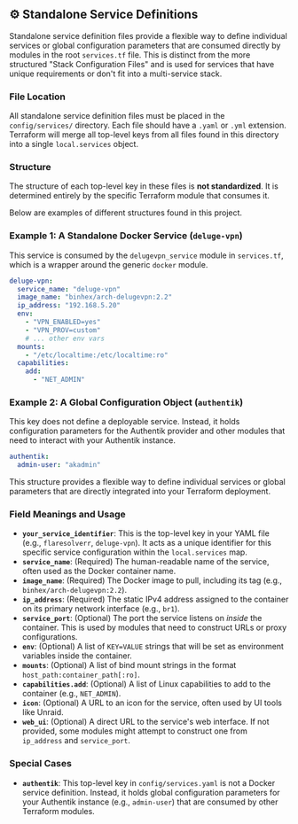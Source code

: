 ## ⚙️ Standalone Service Definitions

Standalone service definition files provide a flexible way to define individual services or global configuration parameters that are consumed directly by modules in the root `services.tf` file. This is distinct from the more structured "Stack Configuration Files" and is used for services that have unique requirements or don't fit into a multi-service stack.

### File Location

All standalone service definition files must be placed in the `config/services/` directory. Each file should have a `.yaml` or `.yml` extension. Terraform will merge all top-level keys from all files found in this directory into a single `local.services` object.


### Structure

The structure of each top-level key in these files is **not standardized**. It is determined entirely by the specific Terraform module that consumes it. 

Below are examples of different structures found in this project.

### Example 1: A Standalone Docker Service (`deluge-vpn`)

This service is consumed by the `delugevpn_service` module in `services.tf`, which is a wrapper around the generic `docker` module.

```yaml
deluge-vpn:
  service_name: "deluge-vpn"
  image_name: "binhex/arch-delugevpn:2.2"
  ip_address: "192.168.5.20"
  env:
    - "VPN_ENABLED=yes"
    - "VPN_PROV=custom"
    # ... other env vars
  mounts:
    - "/etc/localtime:/etc/localtime:ro"
  capabilities:
    add:
      - "NET_ADMIN"
```

### Example 2: A Global Configuration Object (`authentik`)

This key does not define a deployable service. Instead, it holds configuration parameters for the Authentik provider and other modules that need to interact with your Authentik instance.

```yaml
authentik:
  admin-user: "akadmin"
```

This structure provides a flexible way to define individual services or global parameters that are directly integrated into your Terraform deployment.

### Field Meanings and Usage

*   **`your_service_identifier`**: This is the top-level key in your YAML file (e.g., `flaresolverr`, `deluge-vpn`). It acts as a unique identifier for this specific service configuration within the `local.services` map.
*   **`service_name`**: (Required) The human-readable name of the service, often used as the Docker container name.
*   **`image_name`**: (Required) The Docker image to pull, including its tag (e.g., `binhex/arch-delugevpn:2.2`).
*   **`ip_address`**: (Required) The static IPv4 address assigned to the container on its primary network interface (e.g., `br1`).
*   **`service_port`**: (Optional) The port the service listens on *inside* the container. This is used by modules that need to construct URLs or proxy configurations.
*   **`env`**: (Optional) A list of `KEY=VALUE` strings that will be set as environment variables inside the container.
*   **`mounts`**: (Optional) A list of bind mount strings in the format `host_path:container_path[:ro]`.
*   **`capabilities.add`**: (Optional) A list of Linux capabilities to add to the container (e.g., `NET_ADMIN`).
*   **`icon`**: (Optional) A URL to an icon for the service, often used by UI tools like Unraid.
*   **`web_ui`**: (Optional) A direct URL to the service's web interface. If not provided, some modules might attempt to construct one from `ip_address` and `service_port`.

### Special Cases

*   **`authentik`**: This top-level key in `config/services.yaml` is not a Docker service definition. Instead, it holds global configuration parameters for your Authentik instance (e.g., `admin-user`) that are consumed by other Terraform modules.